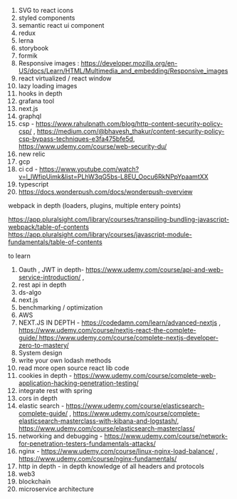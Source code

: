 
1) SVG to react icons
2) styled components
3) semantic react ui component
4) redux
5) lerna
6) storybook
7) formik
8) Responsive images : https://developer.mozilla.org/en-US/docs/Learn/HTML/Multimedia_and_embedding/Responsive_images
9) react virtualized / react window
10) lazy loading images
11) hooks in depth
12) grafana tool
13) next.js
14) graphql
15) csp - https://www.rahulpnath.com/blog/http-content-security-policy-csp/ , https://medium.com/@bhavesh_thakur/content-security-policy-csp-bypass-techniques-e3fa475bfe5d,
https://www.udemy.com/course/web-security-du/
16) new relic
17) gcp
18) ci cd - https://www.youtube.com/watch?v=l_lWfipUimk&list=PLhW3qG5bs-L8EU_Oocu6RkNPpYpaamtXX
19) typescript
20) https://docs.wonderpush.com/docs/wonderpush-overview



webpack in depth (loaders, plugins, multiple entery points)

https://app.pluralsight.com/library/courses/transpiling-bundling-javascript-webpack/table-of-contents
https://app.pluralsight.com/library/courses/javascript-module-fundamentals/table-of-contents




to learn

1) Oauth , JWT in depth- https://www.udemy.com/course/api-and-web-service-introduction/ , 
2) rest api in depth
3) ds-algo
4) next.js
5) benchmarking / optimization
6) AWS
7) NEXT.JS IN DEPTH - https://codedamn.com/learn/advanced-nextjs , https://www.udemy.com/course/nextjs-react-the-complete-guide/,https://www.udemy.com/course/complete-nextjs-developer-zero-to-mastery/
8) System design
10) write your own lodash methods
11) read more open source react lib code
12) cookies in depth - https://www.udemy.com/course/complete-web-application-hacking-penetration-testing/
13) integrate rest with spring 
14) cors in depth
15) elastic search - 
https://www.udemy.com/course/elasticsearch-complete-guide/ , 
https://www.udemy.com/course/complete-elasticsearch-masterclass-with-kibana-and-logstash/,
https://www.udemy.com/course/elasticsearch-masterclass/
16) networking and debugging - https://www.udemy.com/course/network-for-penetration-testers-fundamentals-attacks/
17) nginx - https://www.udemy.com/course/linux-nginx-load-balance/ , https://www.udemy.com/course/nginx-fundamentals/
18) http in depth - in depth knowledge of all headers and protocols 
19) web3
20) blockchain
21) microservice architecture



